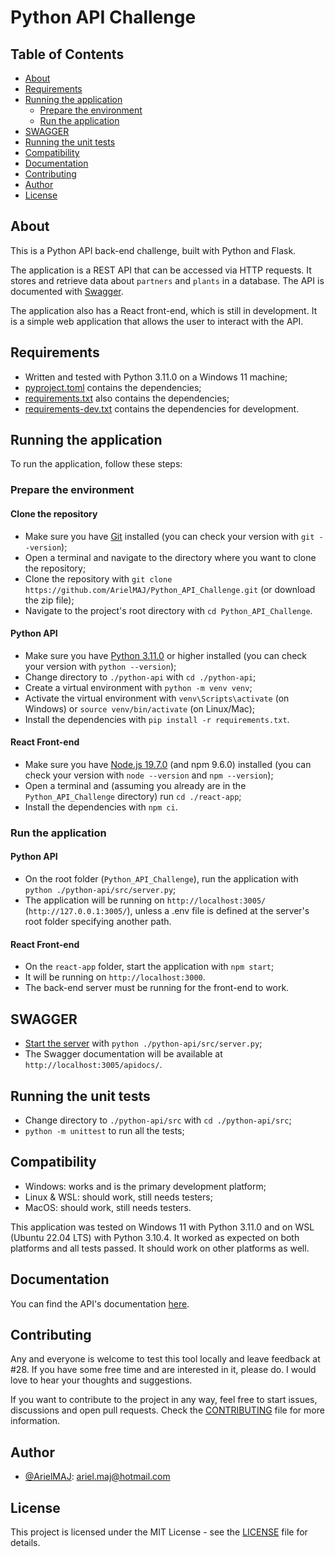 # Python API Challenge

## Table of Contents

- [About](#about)
- [Requirements](#requirements)
- [Running the application](#running-the-application)
  - [Prepare the environment](#prepare-the-environment)
  - [Run the application](#run-the-application)
- [SWAGGER](#swagger)
- [Running the unit tests](#running-the-unit-tests)
- [Compatibility](#compatibility)
- [Documentation](#documentation)
- [Contributing](#contributing)
- [Author](#author)
- [License](#license)



## About

This is a Python API back-end challenge, built with Python and Flask.

The application is a REST API that can be accessed via HTTP requests. It stores and retrieve data about `partners` and `plants` in a database. The API is documented with [Swagger](#swagger).

The application also has a React front-end, which is still in development. It is a simple web application that allows the user to interact with the API. 

## Requirements

- Written and tested with Python 3.11.0 on a Windows 11 machine;
- [pyproject.toml](python-api/pyproject.toml) contains the dependencies;
- [requirements.txt](python-api/requirements.txt) also contains the dependencies;
- [requirements-dev.txt](python-api/requirements-dev.txt) contains the dependencies for development.

## Running the application

To run the application, follow these steps:

### Prepare the environment

#### Clone the repository

- Make sure you have [Git](https://git-scm.com/downloads) installed (you can check your version with `git --version`);
- Open a terminal and navigate to the directory where you want to clone the repository;
- Clone the repository with `git clone https://github.com/ArielMAJ/Python_API_Challenge.git` (or download the zip file);
- Navigate to the project's root directory with `cd Python_API_Challenge`.

#### Python API

- Make sure you have [Python 3.11.0](https://www.python.org/downloads/) or higher installed (you can check your version with `python --version`);
- Change directory to `./python-api` with `cd ./python-api`;
- Create a virtual environment with `python -m venv venv`;
- Activate the virtual environment with `venv\Scripts\activate` (on Windows) or `source venv/bin/activate` (on Linux/Mac);
- Install the dependencies with `pip install -r requirements.txt`.

#### React Front-end

- Make sure you have [Node.js 19.7.0](https://nodejs.org/en/) (and npm 9.6.0) installed (you can check your version with `node --version` and `npm --version`);
- Open a terminal and (assuming you already are in the `Python_API_Challenge` directory) run  `cd ./react-app`;
- Install the dependencies with `npm ci`.

### Run the application

#### Python API
- On the root folder (`Python_API_Challenge`), run the application with `python ./python-api/src/server.py`;
- The application will be running on `http://localhost:3005/` (`http://127.0.0.1:3005/`), unless a .env file is defined at the server's root folder specifying another path.

#### React Front-end

- On the `react-app` folder, start the application with `npm start`;
- It will be running on `http://localhost:3000`.
- The back-end server must be running for the front-end to work.

## SWAGGER

- [Start the server](#running-the-application) with `python ./python-api/src/server.py`;
- The Swagger documentation will be available at `http://localhost:3005/apidocs/`.

## Running the unit tests

- Change directory to `./python-api/src` with `cd ./python-api/src`;
- `python -m unittest` to run all the tests;

## Compatibility

- Windows: works and is the primary development platform;
- Linux & WSL: should work, still needs testers;
- MacOS: should work, still needs testers.

This application was tested on Windows 11 with Python 3.11.0 and on WSL (Ubuntu 22.04 LTS) with Python 3.10.4. It worked as expected on both platforms and all tests passed. It should work on other platforms as well.

## Documentation

You can find the API's documentation [here](#swagger).

## Contributing

Any and everyone is welcome to test this tool locally and leave feedback at #28. If you have some free time and are interested in it, please do. I would love to hear your thoughts and suggestions.

If you want to contribute to the project in any way, feel free to start issues, discussions and open pull requests. Check the [CONTRIBUTING](CONTRIBUTING.md) file for more information.

## Author

- [@ArielMAJ](https://ariel.artadevs.tech/): ariel.maj@hotmail.com

## License

This project is licensed under the MIT License - see the [LICENSE](LICENSE) file for details.
